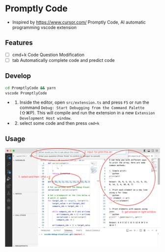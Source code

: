 # Promptly Code
* Inspired by https://www.cursor.com/
Promptly Code, AI automatic programming vscode extension

## Features

- [ ] cmd+k Code Question Modification
- [ ] tab Automatically complete code and predict code

## Develop

```sh
cd PromptlyCode && yarn
vscode PromptlyCode
```

* 1. Inside the editor, open `src/extension.ts` and press `F5` or run the command `Debug: Start Debugging from the Command Palette` (⇧⌘P). This will compile and run the extension in a new `Extension Development Host window`.

* 2. select some code and then press `cmd+k`

## Usage

![](./first-success-demo-select-ask.png)


